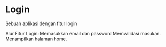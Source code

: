 # Login
Sebuah aplikasi dengan fitur login

Alur Fitur Login:
Memasukkan email dan password
Memvalidasi masukan.
Menampilkan halaman home.
